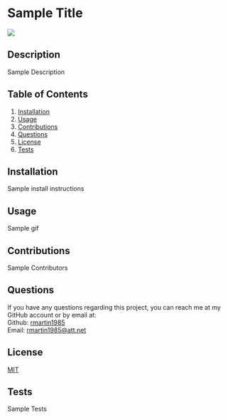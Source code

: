 # Sample Title

  ![](https://img.shields.io/badge/license-MIT-blue)

  ## Description
  Sample Description

  ## Table of Contents
  1. [Installation](##installation)
  2. [Usage](#usage)
  3. [Contributions](#contributions)
  4. [Questions](#questions)
  5. [License](#license)
  6. [Tests](#tests)
  

  ## Installation
  Sample install instructions

  ## Usage
  Sample gif 

  ## Contributions
  Sample Contributors

  ## Questions

  If you have any questions regarding this project, you can reach me at my GitHub account or by email at:
  <br>
  Github: [rmartin1985](https://github.com/rmartin1985)
  <br>
  Email: rmartin1985@att.net

  ## License
  [MIT](https://choosealicense.com/licenses/mit/)

  ## Tests
  Sample Tests
 
